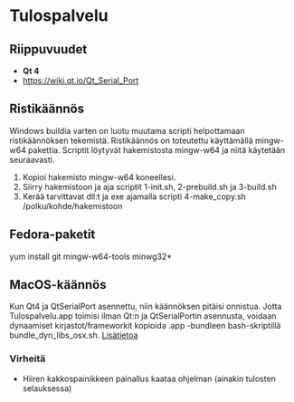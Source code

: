 Tulospalvelu
============

Riippuvuudet
------------

 - **Qt 4**
 - https://wiki.qt.io/Qt_Serial_Port

Ristikäännös
------------

Windows buildia varten on luotu muutama scripti helpottamaan ristikäännöksen
tekemistä. Ristikäännös on toteutettu käyttämällä mingw-w64 pakettia.
Scriptit löytyvät hakemistosta mingw-w64 ja niitä käytetään seuraavasti.

 1. Kopioi hakemisto mingw-w64 koneellesi.
 2. Siirry hakemistoon ja aja scriptit 1-init.sh, 2-prebuild.sh ja 3-build.sh
 3. Kerää tarvittavat dll:t ja exe ajamalla scripti 4-make\_copy.sh /polku/kohde/hakemistoon

Fedora-paketit
--------------

yum install git mingw-w64-tools minwg32*

MacOS-käännös
-------------

Kun Qt4 ja QtSerialPort asennettu, niin käännöksen pitäisi onnistua. Jotta Tulospalvelu.app
toimisi ilman Qt:n ja QtSerialPortin asennusta, voidaan dynaamiset kirjastot/frameworkit
kopioida .app -bundleen bash-skriptillä bundle_dyn_libs_osx.sh. [Lisätietoa](http://doc.qt.io/qt-4.8/deployment-mac.html)

### Virheitä

 - Hiiren kakkospainikkeen painallus kaataa ohjelman (ainakin tulosten selauksessa)
